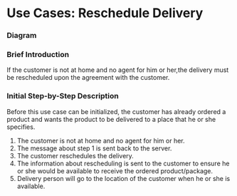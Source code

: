 # Use Cases: Reschedule Delivery

### Diagram


### Brief Introduction
If the customer is not at home and no agent for him or her,the delivery must be rescheduled upon the agreement with the customer.


### Initial Step-by-Step Description
Before this use case can be initialized, the customer has already ordered a product and wants the product to be delivered to a place that he or she specifies.

1. The customer is not at home and no agent for him or her.
2. The message about step 1 is sent back to the server.
3. The customer reschedules the delivery.
4. The information about rescheduling is sent to the customer to ensure he or she would be available to receive the ordered product/package.
5. Delivery person will go to the location of the customer when he or she is available.